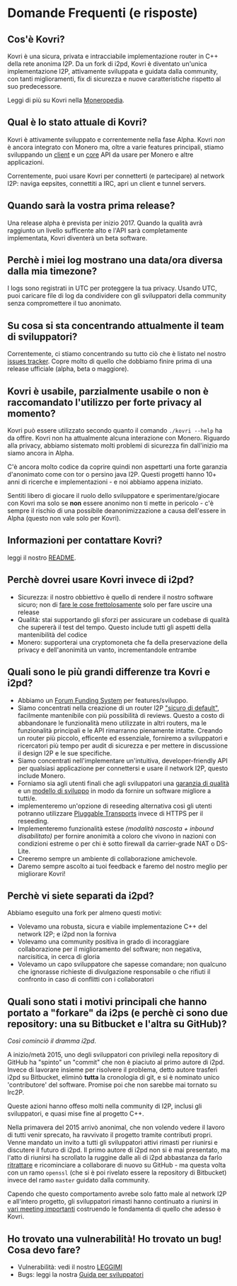 # Domande Frequenti (e risposte)

## Cos'è Kovri?
Kovri è una sicura, privata e intracciabile implementazione router in C++ della rete anonima I2P. Da un fork di i2pd, Kovri è diventato un'unica implementazione I2P, attivamente sviluppata e guidata dalla community, con tanti miglioramenti, fix di sicurezza e nuove caratteristiche rispetto al suo predecessore.

Leggi di più su Kovri nella [Moneropedia](https://getmonero.org/resources/moneropedia/kovri).

## Qual è lo stato attuale di Kovri?
Kovri è attivamente sviluppato e correntemente nella fase Alpha. Kovri *non* è ancora integrato con Monero ma, oltre a varie features principali, stiamo sviluppando un [client](https://github.com/monero-project/kovri/issues/351) e un [core](https://github.com/monero-project/kovri/issues/350) API da usare per Monero e altre applicazioni.

Correntemente, puoi usare Kovri per connetterti (e partecipare) al network I2P: naviga eepsites, connettiti a IRC, apri un client e tunnel servers.

## Quando sarà la vostra prima release?
Una release alpha è prevista per inizio 2017. Quando la qualità avrà raggiunto un livello sufficente alto e l'API sarà completamente implementata, Kovri diventerà un beta software.

## Perchè i miei log mostrano una data/ora diversa dalla mia timezone?
I logs sono registrati in UTC per proteggere la tua privacy. Usando UTC, puoi caricare file di log da condividere con gli sviluppatori della community senza compromettere il tuo anonimato.

## Su cosa si sta concentrando attualmente il team di sviluppatori?
Correntemente, ci stiamo concentrando su tutto ciò che è listato nel nostro [issues tracker](https://github.com/monero-project/kovri/issues/). Copre molto di quello che dobbiamo finire prima di una release ufficiale (alpha, beta o maggiore).

## Kovri è usabile, parzialmente usabile o non è raccomandato l'utilizzo per forte privacy al momento?
Kovri può essere utilizzato secondo quanto il comando ```./kovri --help``` ha da offire. Kovri non ha attualmente alcuna interazione con Monero. Riguardo alla privacy, abbiamo sistemato molti problemi di sicurezza fin dall'inizio ma siamo ancora in Alpha.

C'è ancora molto codice da coprire quindi non aspettarti una forte garanzia d'anonimato come con tor o persino java I2P. Questi progetti hanno 10+ anni di ricerche e implementazioni - e noi abbiamo appena iniziato.

Sentiti libero di giocare il ruolo dello sviluppatore e sperimentare/giocare con Kovri ma solo se **non** essere anonimo non ti mette in pericolo - c'è sempre il rischio di una possibile deanonimizzazione a causa dell'essere in Alpha (questo non vale solo per Kovri).

## Informazioni per contattare Kovri?
leggi il nostro [README](https://github.com/monero-project/kovri/blob/master/README.md).

## Perchè dovrei usare Kovri invece di i2pd?
- Sicurezza: il nostro obbiettivo è quello di rendere il nostro software sicuro; non di [fare le cose frettolosamente](https://github.com/monero-project/kovri/issues/65) solo per fare uscire una release
- Qualità: stai supportando gli sforzi per assicurare un codebase di qualità che supererà il test del tempo. Questo include tutti gli aspetti della mantenibilità del codice
- Monero: supporterai una cryptomoneta che fa della preservazione della privacy e dell'anonimità un vanto, incrementandole entrambe

## Quali sono le più grandi differenze tra Kovri e i2pd?

- Abbiamo un [Forum Funding System](https://forum.getmonero.org/8/funding-required) per features/sviluppo.
- Siamo concentrati nella creazione di un router I2P ["sicuro di default"](http://www.openbsd.org/security.html), facilmente mantenibile con più possibilità di reviews. Questo a costo di abbandonare le funzionalità meno utilizzate in altri routers, ma le funzionalità principali e le API rimarranno pienamente intatte. Creando un router più piccolo, efficente ed essenziale, forniremo a sviluppatori e ricercatori più tempo per audit di sicurezza e per mettere in discussione il design I2P e le sue specifiche.
- Siamo concentrati nell'implementare un'intuitiva, developer-friendly API per qualsiasi applicazione per connettersi e usare il network I2P, questo include Monero.
- Forniamo sia agli utenti finali che agli sviluppatori una [garanzia di qualità](https://github.com/monero-project/kovri/issues/58) e un [modello di sviluppo](https://github.com/monero-project/kovri-docs/blob/master/i18n/it/contributing.md) in modo da fornire un software migliore a tutti/e.
- implementeremo un'opzione di reseeding alternativa così gli utenti potranno utilizzare [Pluggable Transports](https://www.torproject.org/docs/pluggable-transports.html.en) invece di HTTPS per il reseeding.
- Implementeremo funzionalità estese *(modalità nascosta + inbound disabilitato)* per fornire anonimità a coloro che vivono in nazioni con condizioni estreme o per chi è sotto firewall da carrier-grade NAT o DS-Lite.
- Creeremo sempre un ambiente di collaborazione amichevole.
- Daremo sempre ascolto ai tuoi feedback e faremo del nostro meglio per migliorare Kovri!

## Perchè vi siete separati da i2pd?

Abbiamo eseguito una fork per almeno questi motivi:

- Volevamo una robusta, sicura e viabile implementazione C++ del network I2P; e i2pd non la forniva
- Volevamo una community positiva in grado di incoraggiare collaborazione per il miglioramento del software; non negativa, narcisitica, in cerca di gloria
- Volevamo un capo sviluppatore che sapesse comandare; non qualcuno che ignorasse richieste di divulgazione responsabile o che  rifiuti il confronto in caso di conflitti con i collaboratori

## Quali sono stati i motivi principali che hanno portato a "forkare" da i2ps (e perchè ci sono due repository: una su Bitbucket e l'altra su GitHub)?

*Così cominciò il dramma i2pd*.

A inizio/metà 2015, uno degli sviluppatori con privilegi nella repository di GitHub ha "spinto" un "commit" che non è piaciuto al primo autore di i2pd. Invece di lavorare insieme per risolvere il problema, detto autore trasferì i2pd su Bitbucket, eliminò **tutta** la cronologia di git, e si è nominato unico 'contributore' del software. Promise poi che non sarebbe mai tornato su Irc2P.

Queste azioni hanno offeso molti nella community di I2P, inclusi gli sviluppatori, e quasi mise fine al progetto C++.

Nella primavera del 2015 arrivò anonimal, che non volendo vedere il lavoro di tutti venir sprecato, ha ravvivato il progetto tramite contributi propri. Venne mandato un invito a tutti gli sviluppatori attivi rimasti per riunirsi e discutere il futuro di i2pd. Il primo autore di i2pd non si è mai presentato, ma l'atto di riunirsi ha scrollato la ruggine dalle ali di i2pd abbastanza da farlo [ritrattare](https://github.com/PurpleI2P/i2pd/issues/279) e ricominciare a collaborare di nuovo su GitHub - ma questa volta con un ramo ```openssl``` (che si è poi rivelato essere la repository di Bitbucket) invece del ramo ```master``` guidato dalla community.

Capendo che questo comportamento avrebe solo fatto male al network I2P e all'intero progetto, gli sviluppatori rimasti hanno continuato a riunirsi in [vari meeting importanti](https://github.com/monero-project/kovri/issues/47) costruendo le fondamenta di quello che adesso è Kovri.

## Ho trovato una vulnerabilità! Ho trovato un bug! Cosa devo fare?
- Vulnerabilità: vedi il nostro [LEGGIMI](https://github.com/monero-project/kovri/blob/master/README.md)
- Bugs: leggi la nostra [Guida per sviluppatori](https://github.com/monero-project/kovri-docs/blob/master/i18n/it/developer_guide.md)
